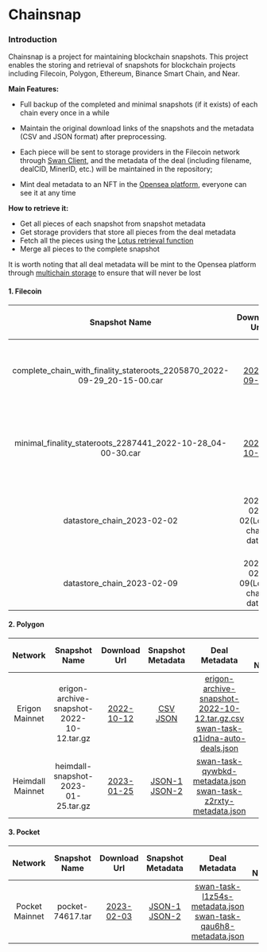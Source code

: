 # Chainsnap
### Introduction
Chainsnap is a project for maintaining blockchain snapshots. This project enables the storing and retrieval of snapshots for blockchain projects including Filecoin, Polygon, Ethereum, Binance Smart Chain, and Near.

**Main Features:**

  - Full backup of the completed and minimal snapshots (if it exists) of each chain every once in a while
 
  - Maintain the original download links of the snapshots and the metadata (CSV and JSON format) after preprocessing.
  - Each piece will be sent to storage providers in the Filecoin network through [Swan Client](https://github.com/filswan/go-swan-client), and the metadata of the deal (including filename, dealCID, MinerID, etc.) will be maintained in the repository;
  - Mint deal metadata to an NFT in the [Opensea platform](https://opensea.io/), everyone can see it at any time

**How to retrieve it:**
  - Get all pieces of each snapshot from snapshot metadata
  - Get storage providers that store all pieces from the deal metadata
  - Fetch all the pieces using the [Lotus retrieval function](https://lotus.filecoin.io/tutorials/lotus/store-and-retrieve/retrieve-data/#send-a-retrieval-request)
  - Merge all pieces to the complete snapshot

It is worth noting that all deal metadata will be mint to the Opensea platform through [multichain storage](https://www.multichain.storage/) to ensure that will never be lost


#### 1. Filecoin

| Snapshot Name | Download Url | Snapshot Metadata | Deal Metadata | Deal Metadata NFT(opensea) |
| :-: | :-: | :-: | :-: | :-: |
| complete_chain_with_finality_stateroots_2205870_2022-09-29_20-15-00.car | [2022-09-29](https://fil-chain-snapshots-fallback.s3.amazonaws.com/mainnet/complete_chain_with_finality_stateroots_2205870_2022-09-29_20-15-00.car)| [CSV]( Filecoin/2022-09-29_complete_chain/complete_chain_with_finality_stateroots_2205870_2022-09-29_20-15-00.car.csv ':include') <br> [JSON]( Filecoin/2022-09-29_complete_chain/complete_chain_with_finality_stateroots_2205870_2022-09-29_20-15-00.car.json ':include')  |[swan-task-fl9rov-auto-deals.json](Filecoin/2022-09-29_complete_chain/swan-task-fl9rov-auto-deals.json ':include') <br> [swan-task-p9dh7u-auto-deals.json](Filecoin/2022-09-29_complete_chain/swan-task-p9dh7u-auto-deals.json ':include') | [fl9rov.nft](https://opensea.io/assets/matic/0xA6787587159c017AD83fe28e746FCFAE0DD91383/43) <br>  [p9dh7u.nft](https://opensea.io/assets/matic/0xA6787587159c017AD83fe28e746FCFAE0DD91383/42) |                       
| minimal_finality_stateroots_2287441_2022-10-28_04-00-30.car | [2022-10-28](https://fil-chain-snapshots-fallback.s3.amazonaws.com/mainnet/minimal_finality_stateroots_2287441_2022-10-28_04-00-30.car) | [CSV](Filecoin/2022-10-28_minimal_chain/minimal_finality_stateroots_2287441_2022-10-28_04-00-30.car.csv ':include') <br> [JSON](Filecoin/2022-10-28_minimal_chain/minimal_finality_stateroots_2287441_2022-10-28_04-00-30.car.json ':include') | [swan-task-fl9rov-auto-deals.json](Filecoin/2022-09-29_complete_chain/swan-task-fl9rov-auto-deals.json ':include') <br> [swan-task-p9dh7u-auto-deals.json](Filecoin/2022-09-29_complete_chain/swan-task-p9dh7u-auto-deals.json ':include')| [fl9rov.nft](https://opensea.io/assets/matic/0xA6787587159c017AD83fe28e746FCFAE0DD91383/43) <br> [p9dh7u.nft](https://opensea.io/assets/matic/0xA6787587159c017AD83fe28e746FCFAE0DD91383/42) |
| datastore_chain_2023-02-02 | 2023-02-02(Local chain data) | [JSON-1](Filecoin/2023-02-02_datastore_chain/filecoin-snapshot-20230202-1.json ':include') <br> [JSON-2](Filecoin/2023-02-02_datastore_chain/filecoin-snapshot-20230202-2.json ':include') | [swan-task-giv8d5-metadata.json](Filecoin/2023-02-02_datastore_chain/swan-task-giv8d5-metadata.json ':include') <br> [swan-task-p9dh7u-auto-deals.json](Filecoin/2023-02-02_datastore_chain/swan-task-nymir7-metadata.json ':include')|  |
| datastore_chain_2023-02-09 | 2023-02-09(Local chain data) | [JSON-1](Filecoin/2023-02-09_datastore_chain/filecoin_chain-20230209.json ':include') | [swan-task-ea9sum-metadata.json](Filecoin/2023-02-09_datastore_chain/swan-task-ea9sum-metadata.json ':include') |  |

#### 2. Polygon

| Network | Snapshot Name | Download Url | Snapshot Metadata | Deal Metadata | Deal Metadata NFT(opensea) |
| :-: | :-: | :-: | :-: | :-: | :-: |
| Erigon Mainnet | erigon-archive-snapshot-2022-10-12.tar.gz | [2022-10-12](https://matic-blockchain-snapshots.s3-accelerate.amazonaws.com/matic-mainnet/erigon-archive-snapshot-2022-10-12.tar.gz )| [CSV]( Polygon/2022-10-12_erigon_archive/erigon-archive-snapshot-2022-10-12.tar.gz.csv ':include') <br> [JSON]( Polygon/2022-10-12_erigon_archive/erigon-archive-snapshot-2022-10-12.tar.gz.json ':include') | [erigon-archive-snapshot-2022-10-12.tar.gz.csv](Polygon/2022-10-12_erigon_archive/swan-task-lmrukl-auto-deals.json ':include')  <br> [swan-task-q1idna-auto-deals.json](Polygon/2022-10-12_erigon_archive/swan-task-q1idna-auto-deals.json ':include') |[q1idna.nft](https://opensea.io/assets/matic/0xA6787587159c017AD83fe28e746FCFAE0DD91383/51) <br> [lmrukl.nft](https://opensea.io/assets/matic/0xA6787587159c017AD83fe28e746FCFAE0DD91383/52) |
| Heimdall Mainnet | heimdall-snapshot-2023-01-25.tar.gz | [2023-01-25](https://matic-blockchain-snapshots.s3-accelerate.amazonaws.com/matic-mainnet/heimdall-snapshot-2023-01-25.tar.gz )| [JSON-1]( Polygon/2023-01-24_bor_fullnode/heimdall-snapshot-2023-01-25-1.json ':include') <br> [JSON-2]( Polygon/2023-01-24_bor_fullnode/heimdall-snapshot-2023-01-25-2.json ':include') | [swan-task-qywbkd-metadata.json](Polygon/2023-01-24_bor_fullnode/swan-task-qywbkd-metadata.json ':include')  <br> [swan-task-z2rxty-metadata.json](Polygon/2023-01-24_bor_fullnode/swan-task-z2rxty-metadata.json ':include') | |

#### 3. Pocket

| Network | Snapshot Name | Download Url | Snapshot Metadata | Deal Metadata | Deal Metadata NFT(opensea) |
| :-: | :-: | :-: | :-: | :-: | :-: |
| Pocket Mainnet | pocket-74617.tar | [2023-02-03](https://snapshot.nodes.pokt.network/latest.tar )| [JSON-1]( Pocket/2023-02-03_74617/pocket-snapshot-74617-20230203-1.json ':include') <br> [JSON-2]( Pocket/2023-02-03_74617/pocket-snapshot-74617-20230203-1.json ':include') | [swan-task-l1z54s-metadata.json](Pocket/2023-02-03_74617/swan-task-l1z54s-metadata.json ':include')  <br> [swan-task-qau6h8-metadata.json](Pocket/2023-02-03_74617/swan-task-qau6h8-metadata.json ':include') | |

